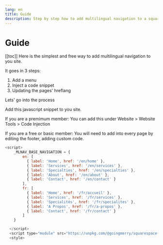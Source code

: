 ```yaml
---
lang: en
title: Guide
description: Step by step how to add multilingual navigation to a squarespace website
---
```


# Guide

[[toc]]
Here is the simplest and free way to add multilingual navigation to you site.

It goes in 3 steps:

1. Add a menu
2. Inject a code snippet
3. Updating the pages' hreflang


Lets' go into the process

Add this javascript snippet to you site.

If you are a premimum member:
You can add this under Website > Website Tools > Code Injection

If you are a free or basic member:
You will need to add into every page by editing the footer, adding custom code.



```js
<script>
    _MLNAV_BASE_NAVIGATION = {
        en: [
          { label: 'Home', href: '/en/home' },
          { label: 'Services', href: '/en/services' },
          { label: 'Specialties', href: '/en/specialties' },
          { label: 'About', href: '/en/about' },
          { label: 'Contact', href: '/en/contact' }
        ],
        fr: [
          { label: 'Home', href: '/fr/accueil' },
          { label: 'Services', href: '/fr/services' },
          { label: 'Specialités', href: '/fr/specialites' },
          { label: 'A Propos', href: '/fr/a-propos' },
          { label: 'Contact', href: '/fr/contact' }
        ]
    }

  </script>
  <script type="module" src="https://unpkg.com/@goingmerry/squarespace-multilingual-navigation@1.0.3/dist/main.js"></script>
  <style>
```

